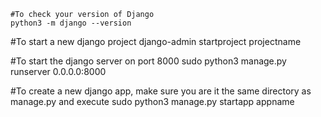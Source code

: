 ```
#To check your version of Django
python3 -m django --version
```
#To start a new django project
django-admin startproject projectname

#To start the django server on port 8000
sudo python3 manage.py runserver 0.0.0.0:8000

#To create a new django app, make sure you are it the same directory as manage.py and execute
sudo python3 manage.py startapp appname
